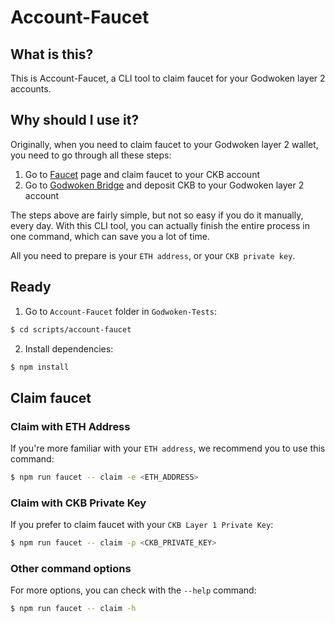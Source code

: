 # Account-Faucet

## What is this?
This is Account-Faucet, a CLI tool to claim faucet for your Godwoken layer 2 accounts.

## Why should I use it?
Originally, when you need to claim faucet to your Godwoken layer 2 wallet, you need to go through all these steps:
1. Go to [Faucet](https://faucet.nervos.org) page and claim faucet to your CKB account
2. Go to [Godwoken Bridge](https://testnet.bridge.godwoken.io/) and deposit CKB to your Godwoken layer 2 account

The steps above are fairly simple, but not so easy if you do it manually, every day. 
With this CLI tool, you can actually finish the entire process in one command, which can save you a lot of time. 

All you need to prepare is your `ETH address`, or your `CKB private key`.

## Ready
1. Go to `Account-Faucet` folder in `Godwoken-Tests`:
```bash
$ cd scripts/account-faucet
```
2. Install dependencies:
```bash
$ npm install
```

## Claim faucet

### Claim with ETH Address
If you're more familiar with your `ETH address`, we recommend you to use this command: 
```bash
$ npm run faucet -- claim -e <ETH_ADDRESS>
```

### Claim with CKB Private Key
If you prefer to claim faucet with your `CKB Layer 1 Private Key`:
```bash
$ npm run faucet -- claim -p <CKB_PRIVATE_KEY>
```

### Other command options
For more options, you can check with the `--help` command:
```bash
$ npm run faucet -- claim -h
```